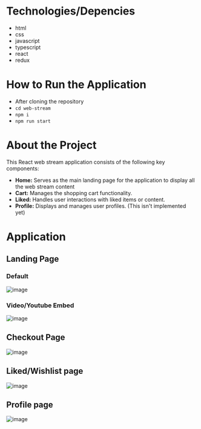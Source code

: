 # Technologies/Depencies

- html
- css
- javascript
- typescript
- react
- redux

# How to Run the Application

- After cloning the repository
- ```cd web-stream```
- ```npm i```
- ```npm run start```

# About the Project
This React web stream application consists of the following key components:

- **Home:** Serves as the main landing page for the application to display all the web stream content
- **Cart:** Manages the shopping cart functionality.
- **Liked:** Handles user interactions with liked items or content.
- **Profile:** Displays and manages user profiles. (This isn't implemented yet)

# Application
## Landing Page
### Default
![image](https://github.com/Jashwanth459/web-stream/assets/34550047/092eb980-31c6-45a7-a86a-08edc8b80afd)

### Video/Youtube Embed
![image](https://github.com/Jashwanth459/web-stream/assets/34550047/530dc82b-2d6b-45b8-806e-c854effb8b30)

## Checkout Page
![image](https://github.com/Jashwanth459/web-stream/assets/34550047/ae08c263-d6a3-48af-a074-e38aaaf1d8f0)

## Liked/Wishlist page
![image](https://github.com/Jashwanth459/web-stream/assets/34550047/56e18e11-dd31-4c46-abc2-d10d501ed548)

## Profile page
![image](https://github.com/Jashwanth459/web-stream/assets/34550047/bdad1dc9-5758-4a8e-8445-6bfbe9c10b95)


